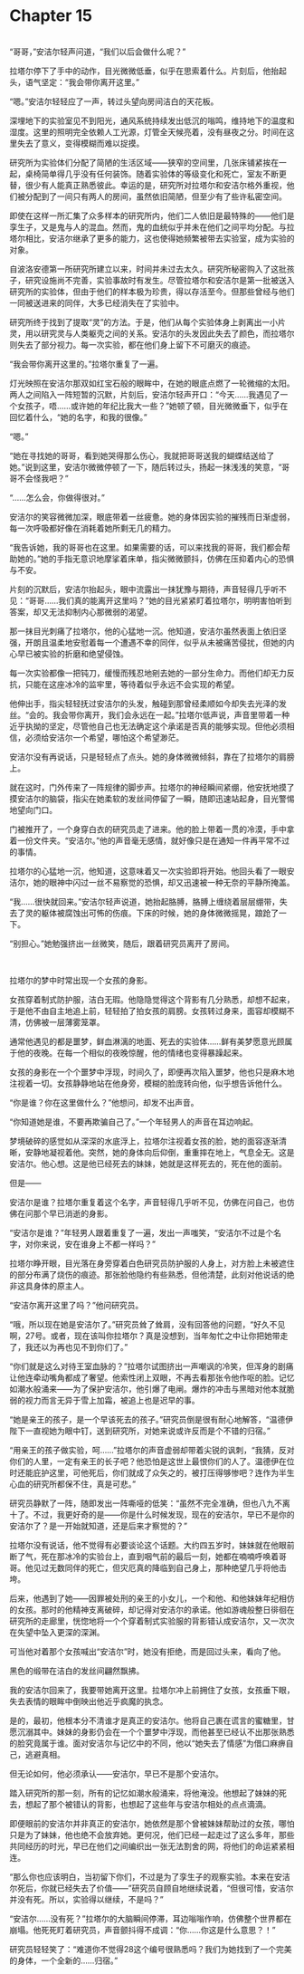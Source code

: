 # Chapter 15

<br>
“哥哥，”安洁尔轻声问道，“我们以后会做什么呢？”

拉塔尔停下了手中的动作，目光微微低垂，似乎在思索着什么。片刻后，他抬起头，语气坚定：“我会带你离开这里。”

“嗯。”安洁尔轻轻应了一声，转过头望向房间洁白的天花板。

深埋地下的实验室见不到阳光，通风系统持续发出低沉的嗡鸣，维持地下的温度和湿度。这里的照明完全依赖人工光源，灯管全天候亮着，没有昼夜之分。时间在这里失去了意义，变得模糊而难以捉摸。

研究所为实验体们分配了简陋的生活区域——狭窄的空间里，几张床铺紧挨在一起，桌椅简单得几乎没有任何装饰。随着实验体的等级变化和死亡，室友不断更替，很少有人能真正熟悉彼此。幸运的是，研究所对拉塔尔和安洁尔格外重视，他们被分配到了一间只有两人的房间，虽然依旧简陋，但至少有了些许私密空间。

即使在这样一所汇集了众多样本的研究所内，他们二人依旧是最特殊的——他们是孪生子，又是鬼与人的混血。然而，鬼的血统似乎并未在他们之间平均分配。与拉塔尔相比，安洁尔继承了更多的能力，这也使得她频繁被带去实验室，成为实验的对象。

自波洛安德第一所研究所建立以来，时间并未过去太久。研究所秘密购入了这批孩子，研究设施尚不完善，实验事故时有发生。尽管拉塔尔和安洁尔是第一批被送入研究所的实验体，但由于他们的样本极为珍贵，得以存活至今。但那些曾经与他们一同被送进来的同伴，大多已经消失在了实验中。

研究所终于找到了提取“灵”的方法。于是，他们从每个实验体身上剥离出一小片灵，用以研究灵与人类躯壳之间的关系。安洁尔的头发因此失去了颜色，而拉塔尔则失去了部分视力。每一次实验，都在他们身上留下不可磨灭的痕迹。

“我会带你离开这里的。”拉塔尔重复了一遍。

灯光映照在安洁尔那双如红宝石般的眼眸中，在她的眼底点燃了一轮微缩的太阳。两人之间陷入一阵短暂的沉默，片刻后，安洁尔轻声开口：“今天……我遇见了一个女孩子，唔……或许她的年纪比我大一些？”她顿了顿，目光微微垂下，似乎在回忆着什么，“她的名字，和我的很像。”

“嗯。”

“她在寻找她的哥哥，看到她哭得那么伤心，我就把哥哥送我的蝴蝶结送给了她。”说到这里，安洁尔微微停顿了一下，随后转过头，扬起一抹浅浅的笑意，“哥哥不会怪我吧？”

“……怎么会，你做得很对。”

安洁尔的笑容微微加深，眼底带着一丝疲惫。她的身体因实验的摧残而日渐虚弱，每一次呼吸都好像在消耗着她所剩无几的精力。

“我告诉她，我的哥哥也在这里。如果需要的话，可以来找我的哥哥，我们都会帮助她的。”她的手指无意识地摩挲着床单，指尖微微颤抖，仿佛在压抑着内心的恐惧与不安。

片刻的沉默后，安洁尔抬起头，眼中流露出一抹犹豫与期待，声音轻得几乎听不见：“哥哥……我们真的能离开这里吗？”她的目光紧紧盯着拉塔尔，明明害怕听到答案，却又无法抑制内心那微弱的渴望。

那一抹目光刺痛了拉塔尔，他的心猛地一沉。他知道，安洁尔虽然表面上依旧坚强，开朗且温柔地安慰着每一个遭遇不幸的同伴，似乎从未被痛苦侵扰，但她的内心早已被实验的折磨和绝望侵蚀。

每一次实验都像一把钝刀，缓慢而残忍地剜去她的一部分生命力。而他们却无力反抗，只能在这座冰冷的监牢里，等待着似乎永远不会实现的希望。

他伸出手，指尖轻轻抚过安洁尔的头发，触碰到那曾经柔顺如今却失去光泽的发丝。“会的。我会带你离开，我们会永远在一起。”拉塔尔低声说，声音里带着一种近乎执拗的坚定，尽管他自己也无法确定这个承诺是否真的能够实现。但他必须相信，必须给安洁尔一个希望，哪怕这个希望渺茫。

安洁尔没有再说话，只是轻轻点了点头。她的身体微微倾斜，靠在了拉塔尔的肩膀上。

就在这时，门外传来了一阵规律的脚步声。拉塔尔的神经瞬间紧绷，他安抚地摸了摸安洁尔的脑袋，指尖在她柔软的发丝间停留了一瞬，随即迅速站起身，目光警惕地望向门口。

门被推开了，一个身穿白衣的研究员走了进来。他的脸上带着一贯的冷漠，手中拿着一份文件夹。“安洁尔。”他的声音毫无感情，就好像只是在通知一件再平常不过的事情。

拉塔尔的心猛地一沉，他知道，这意味着又一次实验即将开始。他回头看了一眼安洁尔，她的眼神中闪过一丝不易察觉的恐惧，却又迅速被一种无奈的平静所掩盖。

“我……很快就回来。”安洁尔轻声说道，她抬起胳膊，胳膊上缠绕着层层绷带，失去了灵的躯体被腐蚀出可怖的伤痕。下床的时候，她的身体微微摇晃，踉跄了一下。

“别担心。”她勉强挤出一丝微笑，随后，跟着研究员离开了房间。

<br>

拉塔尔的梦中时常出现一个女孩的身影。

女孩穿着制式防护服，洁白无瑕。他隐隐觉得这个背影有几分熟悉，却想不起来，于是他不由自主地追上前，轻轻拍了拍女孩的肩膀。女孩转过身来，面容却模糊不清，仿佛被一层薄雾笼罩。

通常他遇见的都是噩梦，鲜血淋漓的地面、死去的实验体……鲜有美梦愿意光顾属于他的夜晚。在每一个相似的夜晚惊醒，他的情绪也变得暴躁起来。

女孩的身影在一个个噩梦中浮现，时间久了，即便再次陷入噩梦，他也只是麻木地注视着一切。女孩静静地站在他身旁，模糊的脸庞转向他，似乎想告诉他什么。

“你是谁？你在这里做什么？”他想问，却发不出声音。

“你知道她是谁，不要再欺骗自己了。”一个年轻男人的声音在耳边响起。

梦境破碎的感觉如从深深的水底浮上，拉塔尔注视着女孩的脸，她的面容逐渐清晰，安静地凝视着他。突然，她的身体向后仰倒，重重摔在地上，气息全无。这是安洁尔。他心想。这是他已经死去的妹妹，她就是这样死去的，死在他的面前。

但是——

安洁尔是谁？拉塔尔重复着这个名字，声音轻得几乎听不见，仿佛在问自己，也仿佛在问那个早已消逝的身影。

“安洁尔是谁？”年轻男人跟着重复了一遍，发出一声嗤笑，“安洁尔不过是个名字，对你来说，安在谁身上不都一样吗？”

拉塔尔睁开眼，目光落在身旁穿着白色研究员防护服的人身上，对方脸上未被遮住的部分布满了烧伤的痕迹。那张脸他隐约有些熟悉，但他清楚，此刻对他说话的绝非这具身体的原主人。

“安洁尔离开这里了吗？”他问研究员。

“哦，所以现在她是安洁尔了。”研究员耸了耸肩，没有回答他的问题，“好久不见啊，27号。或者，现在该叫你拉塔尔？真是没想到，当年匆忙之中让你把她带走了，我还以为再也见不到你们了。”

“你们就是这么对待王室血脉的？”拉塔尔试图挤出一声嘲讽的冷笑，但浑身的剧痛让他连牵动嘴角都成了奢望。他索性闭上双眼，不再去看那张令他作呕的脸。记忆如潮水般涌来——为了保护安洁尔，他引爆了电闸。爆炸的冲击与黑暗对他本就脆弱的视力而言无异于雪上加霜，被追上也是迟早的事。

“她是亲王的孩子，是一个早该死去的孩子。”研究员倒是很有耐心地解答，“温德伊陛下一直视她为眼中钉，送到研究所，对她来说或许反而是个不错的归宿。”

“用亲王的孩子做实验，呵……”拉塔尔的声音虚弱却带着尖锐的讽刺，“我猜，反对你们的人里，一定有亲王的长子吧？他恐怕是这世上最恨你们的人了。温德伊在位时还能庇护这里，可他死后，你们就成了众矢之的，被打压得够惨吧？连作为半生心血的研究所都保不住，真是可悲。”

研究员静默了一阵，随即发出一阵嘶哑的低笑：“虽然不完全准确，但也八九不离十了。不过，我更好奇的是——你是什么时候发现，现在的安洁尔，早已不是你的安洁尔了？是一开始就知道，还是后来才察觉的？”

拉塔尔没有说话，他不觉得有必要谈论这个话题。大约四五岁时，妹妹就在他眼前断了气，死在那冰冷的实验台上，直到咽气前的最后一刻，她都在喃喃呼唤着哥哥。他见过无数同伴的死亡，但灾厄真的降临到自己身上，那种绝望几乎将他击垮。

后来，他遇到了她——因罪被处刑的亲王的小女儿，一个和他、和他妹妹年纪相仿的女孩。那时的他精神支离破碎，却记得对安洁尔的承诺。他如游魂般整日徘徊在研究所的走廊里，恍惚地将一个个穿着制式实验服的背影错认成安洁尔，又一次次在失望中坠入更深的深渊。

可当他对着那个女孩喊出“安洁尔”时，她没有拒绝，而是回过头来，看向了他。

黑色的缎带在洁白的发丝间翩然飘拂。

我的安洁尔回来了，我要带她离开这里。拉塔尔冲上前拥住了女孩，女孩垂下眼，失去表情的眼眸中倒映出他近乎疯魔的执念。

是的，最初，他根本分不清谁才是真正的安洁尔。他将自己裹在谎言的蜜糖里，甘愿沉溺其中。妹妹的身影仍会在一个个噩梦中浮现，而他甚至已经认不出那张熟悉的脸究竟属于谁。面对安洁尔与记忆中的不同，他以“她失去了情感”为借口麻痹自己，逃避真相。

但无论如何，他必须承认——安洁尔，早已不是那个安洁尔。  

踏入研究所的那一刻，所有的记忆如潮水般涌来，将他淹没。他想起了妹妹的死去，想起了那个被错认的背影，也想起了这些年与安洁尔相处的点点滴滴。

即便眼前的安洁尔并非真正的安洁尔，她依然是那个曾被妹妹帮助过的女孩，哪怕只是为了妹妹，他也绝不会放弃她。更何况，他们已经一起走过了这么多年，那些共同经历的时光，早已在他们之间编织出一张无法割舍的网，将他们的命运紧紧相连。

“那么你也应该明白，当初留下你们，不过是为了孪生子的观察实验。本来在安洁尔死后，你就已经失去了价值——”研究员自顾自地继续说着，“但很可惜，安洁尔并没有死。所以，实验得以继续，不是吗？”

“安洁尔……没有死？”拉塔尔的大脑瞬间停滞，耳边嗡嗡作响，仿佛整个世界都在崩塌。他死死盯着研究员，声音颤抖得不成调：“你……你这是什么意思？！”

研究员轻轻笑了：“难道你不觉得28这个编号很熟悉吗？我们为她找到了一个完美的身体，一个全新的……归宿。”
